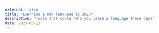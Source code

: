 ```yaml
---
external: false
title: "Learning a new language in 2023"
description: "Tools that could help you learn a language these days"
date: 2023-06-21
---
```


